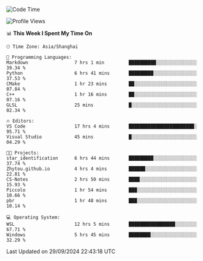 <!--START_SECTION:waka-->
![Code Time](http://img.shields.io/badge/Code%20Time-2%2C032%20hrs%2038%20mins-blue)

![Profile Views](http://img.shields.io/badge/Profile%20Views-0-blue)

📊 **This Week I Spent My Time On** 

```text
🕑︎ Time Zone: Asia/Shanghai

💬 Programming Languages: 
Markdown                 7 hrs 1 min         ██████████░░░░░░░░░░░░░░░   39.34 % 
Python                   6 hrs 41 mins       █████████░░░░░░░░░░░░░░░░   37.53 % 
CMake                    1 hr 23 mins        ██░░░░░░░░░░░░░░░░░░░░░░░   07.84 % 
C++                      1 hr 16 mins        ██░░░░░░░░░░░░░░░░░░░░░░░   07.16 % 
GLSL                     25 mins             █░░░░░░░░░░░░░░░░░░░░░░░░   02.34 % 

🔥 Editors: 
VS Code                  17 hrs 4 mins       ████████████████████████░   95.71 % 
Visual Studio            45 mins             █░░░░░░░░░░░░░░░░░░░░░░░░   04.29 % 

🐱‍💻 Projects: 
star_identification      6 hrs 44 mins       █████████░░░░░░░░░░░░░░░░   37.74 % 
Zhytou.github.io         4 hrs 4 mins        ██████░░░░░░░░░░░░░░░░░░░   22.81 % 
CS-Notes                 2 hrs 50 mins       ████░░░░░░░░░░░░░░░░░░░░░   15.93 % 
Piccolo                  1 hr 54 mins        ███░░░░░░░░░░░░░░░░░░░░░░   10.66 % 
pbr                      1 hr 48 mins        ███░░░░░░░░░░░░░░░░░░░░░░   10.14 % 

💻 Operating System: 
WSL                      12 hrs 5 mins       █████████████████░░░░░░░░   67.71 % 
Windows                  5 hrs 45 mins       ████████░░░░░░░░░░░░░░░░░   32.29 % 
```


 Last Updated on 29/09/2024 22:43:18 UTC
<!--END_SECTION:waka-->